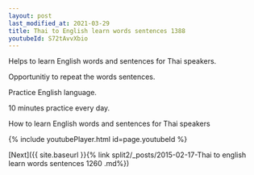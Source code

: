 ```yaml
---
layout: post
last_modified_at: 2021-03-29
title: Thai to English learn words sentences 1388 
youtubeId: S72tAvvXbio
---
```

 
 
Helps to learn English words and sentences for Thai speakers.

Opportunitiy to repeat the words sentences. 

Practice English language. 
 
10 minutes practice every day. 
 
How to learn English words and sentences for Thai speakers 
 
{% include youtubePlayer.html id=page.youtubeId %}
 
 
[Next]({{ site.baseurl }}{% link  split2/_posts/2015-02-17-Thai to english learn words sentences 1260 .md%})
 
